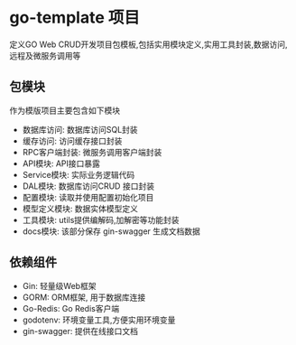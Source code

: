 # go-template 项目
定义GO Web CRUD开发项目包模板,包括实用模块定义,实用工具封装,数据访问,远程及微服务调用等


## 包模块
作为模版项目主要包含如下模块
* 数据库访问: 数据库访问SQL封装
* 缓存访问: 访问缓存接口封装
* RPC客户端封装: 微服务调用客户端封装
* API模块: API接口暴露
* Service模块: 实际业务逻辑代码
* DAL模块: 数据库访问CRUD 接口封装
* 配置模块: 读取并使用配置初始化项目
* 模型定义模块: 数据实体模型定义
* 工具模块: utils提供编解码,加解密等功能封装
* docs模块: 该部分保存 gin-swagger 生成文档数据

## 依赖组件
* Gin: 轻量级Web框架
* GORM: ORM框架, 用于数据库连接
* Go-Redis: Go Redis客户端
* godotenv: 环境变量工具,方便实用环境变量
* gin-swagger: 提供在线接口文档



